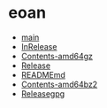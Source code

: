 eoan
========================

- [main](main)
- [InRelease](InRelease)
- [Contents-amd64gz](Contents-amd64gz)
- [Release](Release)
- [READMEmd](READMEmd)
- [Contents-amd64bz2](Contents-amd64bz2)
- [Releasegpg](Releasegpg)

